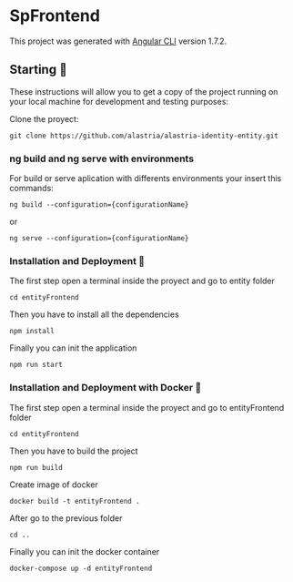 # SpFrontend

This project was generated with [Angular CLI](https://github.com/angular/angular-cli) version 1.7.2.

## Starting 🚀

These instructions will allow you to get a copy of the project running on your local machine for development and testing purposes:

Clone the proyect:
```
git clone https://github.com/alastria/alastria-identity-entity.git
```

### ng build and ng serve with environments

For build or serve aplication with differents environments your insert this commands:
```
ng build --configuration={configurationName}
```
or
```
ng serve --configuration={configurationName}
```

### Installation and Deployment 🔧

The first step open a terminal inside the proyect and go to entity folder
```
cd entityFrontend
```

Then you have to install all the dependencies
```
npm install
```

Finally you can init the application
```
npm run start
```

### Installation and Deployment with Docker 🔧

The first step open a terminal inside the proyect and go to entityFrontend folder
```
cd entityFrontend
```

Then you have to build the project
```
npm run build
```

Create image of docker
```
docker build -t entityFrontend .
```

After go to the previous folder
```
cd ..
```

Finally you can init the docker container
```
docker-compose up -d entityFrontend
```
